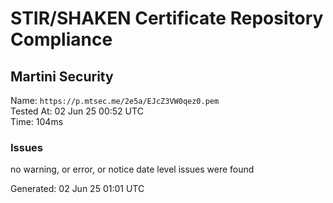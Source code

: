 # STIR/SHAKEN Certificate Repository Compliance

## Martini Security

Name: `https://p.mtsec.me/2e5a/EJcZ3VW0qez0.pem`\
Tested At: 02 Jun 25 00:52 UTC\
Time: 104ms

### Issues

no warning, or error, or notice date level issues were found

Generated: 02 Jun 25 01:01 UTC